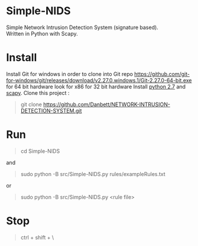 # Simple-NIDS
Simple Network Intrusion Detection System (signature based).  
Written in Python with Scapy.

# Install

Install Git for windows in order to clone into Git repo https://github.com/git-for-windows/git/releases/download/v2.27.0.windows.1/Git-2.27.0-64-bit.exe for 64 bit hardware look for x86 for 32 bit hardware
Install [python 2.7](https://www.python.org/downloads/) and  [scapy](http://scapy.readthedocs.io/en/latest/installation.html#installing-scapy-v2-x).
Clone this project :
> git clone https://github.com/Danbett/NETWORK-INTRUSION-DETECTION-SYSTEM.git

# Run
  > cd Simple-NIDS

and
> sudo python -B src/Simple-NIDS.py rules/exampleRules.txt

or
> sudo python -B src/Simple-NIDS.py \<rule file\>

# Stop
> ctrl + shift + \
